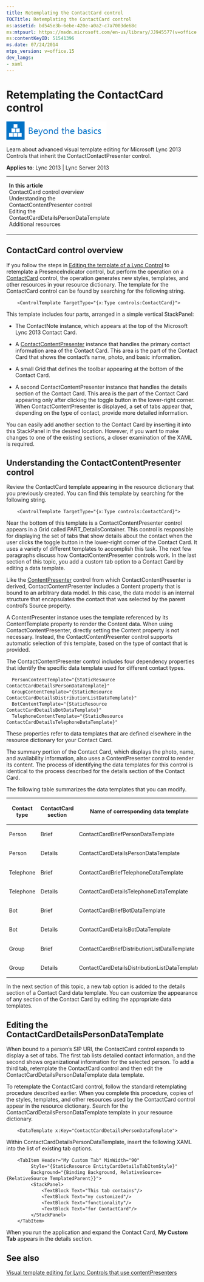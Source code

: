 ```yaml
---
title: Retemplating the ContactCard control
TOCTitle: Retemplating the ContactCard control
ms:assetid: bd545e3b-6ebe-420e-a0a2-c7a7003de68c
ms:mtpsurl: https://msdn.microsoft.com/en-us/library/JJ945577(v=office.15)
ms:contentKeyID: 51541396
ms.date: 07/24/2014
mtps_version: v=office.15
dev_langs:
- xaml
---
```


# Retemplating the ContactCard control

![Beyond the basics topic](images/JJ937254.mod_icon_beyondbasics_long(Office.15).png "Beyond the basics topic")

Learn about advanced visual template editing for Microsoft Lync 2013 Controls that inherit the ContactContactPresenter control.



**Applies to**: Lync 2013 | Lync Server 2013

<table>
<colgroup>
<col style="width: 50%" />
<col style="width: 50%" />
</colgroup>
<tbody>
<tr class="odd">
<td><p><strong>In this article</strong><br />
ContactCard control overview<br />
Understanding the ContactContentPresenter control<br />
Editing the ContactCardDetailsPersonDataTemplate<br />
Additional resources</p></td>
<td><p></p></td>
</tr>
</tbody>
</table>

## ContactCard control overview

If you follow the steps in [Editing the template of a Lync Control](editing-the-template-of-a-lync-control.md) to retemplate a PresenceIndicator control, but perform the operation on a [ContactCard](https://msdn.microsoft.com/en-us/library/hh379168\(v=office.15\)) control, the operation generates new styles, templates, and other resources in your resource dictionary. The template for the ContactCard control can be found by searching for the following string.

```xaml
    <ControlTemplate TargetType="{x:Type controls:ContactCard}">
```

This template includes four parts, arranged in a simple vertical StackPanel:

  - The ContactNote instance, which appears at the top of the Microsoft Lync 2013 Contact Card.

  - A [ContactContentPresenter](https://msdn.microsoft.com/en-us/library/hh346128\(v=office.15\)) instance that handles the primary contact information area of the Contact Card. This area is the part of the Contact Card that shows the contact’s name, photo, and basic information.

  - A small Grid that defines the toolbar appearing at the bottom of the Contact Card.

  - A second ContactContentPresenter instance that handles the details section of the Contact Card. This area is the part of the Contact Card appearing only after clicking the toggle button in the lower-right corner. When ContactContentPresenter is displayed, a set of tabs appear that, depending on the type of contact, provide more detailed information.

You can easily add another section to the Contact Card by inserting it into this StackPanel in the desired location. However, if you want to make changes to one of the existing sections, a closer examination of the XAML is required.

## Understanding the ContactContentPresenter control

Review the ContactCard template appearing in the resource dictionary that you previously created. You can find this template by searching for the following string.

```xaml
    <ControlTemplate TargetType="{x:Type controls:ContactCard}">
```

Near the bottom of this template is a ContactContentPresenter control appears in a Grid called PART\_DetailsContainer. This control is responsible for displaying the set of tabs that show details about the contact when the user clicks the toggle button in the lower-right corner of the Contact Card. It uses a variety of different templates to accomplish this task. The next few paragraphs discuss how ContactContentPresenter controls work. In the last section of this topic, you add a custom tab option to a Contact Card by editing a data template.

Like the [ContentPresenter](http://msdn2.microsoft.com/en-us/library/ms609804) control from which ContactContentPresenter is derived, ContactContentPresenter includes a Content property that is bound to an arbitrary data model. In this case, the data model is an internal structure that encapsulates the contact that was selected by the parent control’s Source property.

A ContentPresenter instance uses the template referenced by its ContentTemplate property to render the Content data. When using ContactContentPresenter, directly setting the Content property is not necessary. Instead, the ContactContentPresenter control supports automatic selection of this template, based on the type of contact that is provided.

The ContactContentPresenter control includes four dependency properties that identify the specific data template used for different contact types.

```xaml
  PersonContentTemplate="{StaticResource ContactCardDetailsPersonDataTemplate}" 
  GroupContentTemplate="{StaticResource ContactCardDetailsDistributionListDataTemplate}" 
  BotContentTemplate="{StaticResource ContactCardDetailsBotDataTemplate}" 
  TelephoneContentTemplate="{StaticResource ContactCardDetailsTelephoneDataTemplate}" 
```

These properties refer to data templates that are defined elsewhere in the resource dictionary for your Contact Card.

The summary portion of the Contact Card, which displays the photo, name, and availability information, also uses a ContentPresenter control to render its content. The process of identifying the data templates for this control is identical to the process described for the details section of the Contact Card.

The following table summarizes the data templates that you can modify.

<table>
<colgroup>
<col style="width: 33%" />
<col style="width: 33%" />
<col style="width: 33%" />
</colgroup>
<thead>
<tr class="header">
<th><p>Contact type</p></th>
<th><p>ContactCard section</p></th>
<th><p>Name of corresponding data template</p></th>
</tr>
</thead>
<tbody>
<tr class="odd">
<td><p>Person</p></td>
<td><p>Brief</p></td>
<td><p>ContactCardBriefPersonDataTemplate</p></td>
</tr>
<tr class="even">
<td><p>Person</p></td>
<td><p>Details</p></td>
<td><p>ContactCardDetailsPersonDataTemplate</p></td>
</tr>
<tr class="odd">
<td><p>Telephone</p></td>
<td><p>Brief</p></td>
<td><p>ContactCardBriefTelephoneDataTemplate</p></td>
</tr>
<tr class="even">
<td><p>Telephone</p></td>
<td><p>Details</p></td>
<td><p>ContactCardDetailsTelephoneDataTemplate</p></td>
</tr>
<tr class="odd">
<td><p>Bot</p></td>
<td><p>Brief</p></td>
<td><p>ContactCardBriefBotDataTemplate</p></td>
</tr>
<tr class="even">
<td><p>Bot</p></td>
<td><p>Details</p></td>
<td><p>ContactCardDetailsBotDataTemplate</p></td>
</tr>
<tr class="odd">
<td><p>Group</p></td>
<td><p>Brief</p></td>
<td><p>ContactCardBriefDistributionListDataTemplate</p></td>
</tr>
<tr class="even">
<td><p>Group</p></td>
<td><p>Details</p></td>
<td><p>ContactCardDetailsDistributionListDataTemplate</p></td>
</tr>
</tbody>
</table>

In the next section of this topic, a new tab option is added to the details section of a Contact Card data template. You can customize the appearance of any section of the Contact Card by editing the appropriate data templates.

## Editing the ContactCardDetailsPersonDataTemplate

When bound to a person’s SIP URI, the ContactCard control expands to display a set of tabs. The first tab lists detailed contact information, and the second shows organizational information for the selected person. To add a third tab, retemplate the ContactCard control and then edit the ContactCardDetailsPersonDataTemplate data template.

To retemplate the ContactCard control, follow the standard retemplating procedure described earlier. When you complete this procedure, copies of the styles, templates, and other resources used by the ContactCard control appear in the resource dictionary. Search for the ContactCardDetailsPersonDataTemplate template in your resource dictionary.

```xaml
    <DataTemplate x:Key="ContactCardDetailsPersonDataTemplate">
```

Within ContactCardDetailsPersonDataTemplate, insert the following XAML into the list of existing tab options.

```xaml
    <TabItem Header="My Custom Tab" MinWidth="90"
         Style="{StaticResource EntityCardDetailsTabItemStyle}" 
         Background="{Binding Background, RelativeSource={RelativeSource TemplatedParent}}">
         <StackPanel>
             <TextBlock Text="This tab contains"/>
             <TextBlock Text="my customized"/>
             <TextBlock Text="functionality"/>
             <TextBlock Text="for ContactCard"/>
         </StackPanel>
    </TabItem>
```

When you run the application and expand the Contact Card, **My Custom Tab** appears in the details section.

## See also

[Visual template editing for Lync Controls that use contentPresenters](visual-template-editing-for-lync-controls-that-use-contentpresenters.md)

